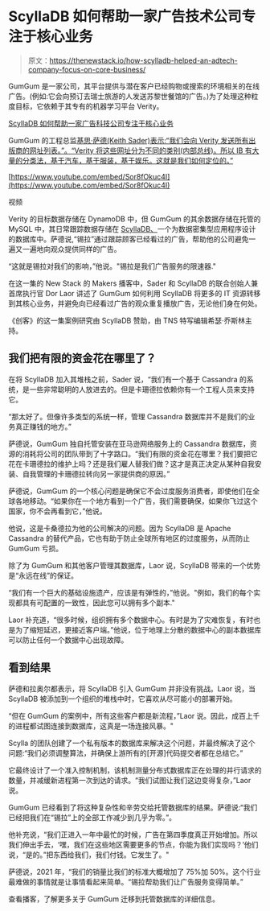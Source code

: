 # ScyllaDB 如何帮助一家广告技术公司专注于核心业务

> 原文：<https://thenewstack.io/how-scylladb-helped-an-adtech-company-focus-on-core-business/>

GumGum 是一家公司，其平台提供与潜在客户已经购物或搜索的环境相关的在线广告。(例如:它会向预订去瑞士旅游的人发送苏黎世餐馆的广告。)为了处理这种粒度目标，它依赖于其专有的机器学习平台 Verity。

[ScyllaDB 如何帮助一家广告科技公司专注于核心业务](https://thenewstack.simplecast.com/episodes/how-scylladb-helped-an-adtech-company-focus-on-core-business)

GumGum 的工程总监[基思·萨德(Keith Sader)表示:“我们会向 Verity 发送所有出版商的网址列表。”。“Verity 将这些网址分为不同的类别(内部总线)。所以 IB 有大量的分类法，基于汽车，基于服装，基于娱乐。这就是我们如何定位的。”](https://www.linkedin.com/in/ksader/)

[https://www.youtube.com/embed/Sor8fOkuc4I](https://www.youtube.com/embed/Sor8fOkuc4I)

视频

Verity 的目标数据存储在 DynamoDB 中，但 GumGum 的其余数据存储在托管的 MySQL 中，其日常跟踪数据存储在 [ScyllaDB、](https://www.scylladb.com/?utm_content=inline-mention)一个为数据密集型应用程序设计的数据库中。萨德说,“锡拉”通过跟踪顾客已经看过的广告，帮助他的公司避免一遍又一遍地向观众提供同样的广告。

“这就是锡拉对我们的影响，”他说。"锡拉是我们广告服务的限速器."

在这一集的 New Stack 的 Makers 播客中，Sader 和 ScyllaDB 的联合创始人兼首席执行官 Dor Laor 讲述了 GumGum 如何利用 ScyllaDB 将更多的 IT 资源转移到其核心业务，并避免向已经看过广告的观众重复播放广告，无论他们身在何处。

《创客》的这一集案例研究由 ScyllaDB 赞助，由 TNS 特写编辑希瑟·乔斯林主持。

## 我们把有限的资金花在哪里了？

在将 ScyllaDB 加入其堆栈之前，Sader 说，“我们有一个基于 Cassandra 的系统，是一些非常聪明的人放进去的。但是卡珊德拉依赖你有一个工程人员来支持它。

“那太好了。但像许多类型的系统一样，管理 Cassandra 数据库并不是我们的业务真正赚钱的地方。”

萨德说，GumGum 独自托管安装在亚马逊网络服务上的 Cassandra 数据库，资源的消耗将公司的团队带到了十字路口。“我们有限的资金花在哪里？我们要把它花在卡珊德拉的维护上吗？还是我们雇人替我们做？这才是真正决定从某种自我安装、自我管理的卡珊德拉转向另一家提供商的原因。”

萨德说，GumGum 的一个核心问题是确保它不会过度服务消费者，即使他们在全球各地移动。“如果你在一个地方看到一个广告，我们需要确保，如果你飞过这个国家，你不会再看到它，”他说。

他说，这是卡桑德拉为他的公司解决的问题。因为 ScyllaDB 是 Apache Cassandra 的替代产品，它也有助于防止全球所有地区的过度服务，从而防止 GumGum 亏损。

除了为 GumGum 和其他客户管理其数据库，Laor 说，ScyllaDB 带来的一个优势是“永远在线”的保证。

“我们有一个巨大的基础设施遗产，应该是有弹性的，”他说。"例如，我们的每个实现都具有可配置的一致性，因此您可以拥有多个副本."

Laor 补充道，“很多时候，组织拥有多个数据中心。有时是为了灾难恢复，有时也是为了缩短延迟，更接近客户端。”他说，位于地理上分散的数据中心的副本数据库可以防止任何一个数据中心出现故障。

## 看到结果

萨德和拉奥尔都表示，将 ScyllaDB 引入 GumGum 并非没有挑战。Laor 说，当 ScyllaDB 被添加到一个组织的堆栈中时，它喜欢从尽可能小的部署开始。

“但在 GumGum 的案例中，所有这些客户都是新流程，”Laor 说。因此，成百上千的进程都试图连接到数据库，这真是一场连接风暴。"

Scylla 的团队创建了一个私有版本的数据库来解决这个问题，并最终解决了这个问题:“我们必须调整算法，并确保上游所有的[开源]代码提交者都在总结它。”

它最终设计了一个准入控制机制，该机制测量分布式数据库正在处理的并行请求的数量，并减缓新进程第一次到达的请求。“我们试图让我们这边变得复杂，”Laor 说。

GumGum 已经看到了将这种复杂性和辛劳交给托管数据库的结果。萨德说:“我们已经把我们在“锡拉”上的全部工作减少到几乎为零。”。

他补充说，“我们正进入一年中最忙的时候，广告在第四季度真正开始增加。所以我们伸出手去，‘嘿，我们在这些地区需要更多的节点，你能为我们实现吗？’他们说，“是的。”把东西给我们，我们付钱。它发生了。"

萨德说，2021 年，“我们的销量比我们的标准大概增加了 75%加 50%。这个行业最难做的事情就是让事情看起来简单。“锡拉帮助我们让广告服务变得简单。”

查看播客，了解更多关于 GumGum 迁移到托管数据库的详细信息。

<svg xmlns:xlink="http://www.w3.org/1999/xlink" viewBox="0 0 68 31" version="1.1"><title>Group</title> <desc>Created with Sketch.</desc></svg>